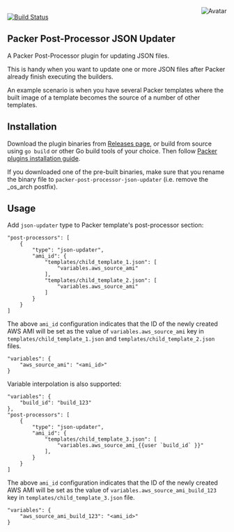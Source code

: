 <img align="right" src="https://raw.github.com/cliffano/packer-post-processor-json-updater/master/avatar.jpg" alt="Avatar"/>

[![Build Status](https://secure.travis-ci.org/cliffano/packer-post-processor-json-updater.png?branch=master)](http://travis-ci.org/cliffano/packer-post-processor-json-updater)

Packer Post-Processor JSON Updater
----------------------------------

A Packer Post-Processor plugin for updating JSON files.

This is handy when you want to update one or more JSON files after Packer already finish executing the builders.

An example scenario is when you have several Packer templates where the built image of a template becomes the source of a number of other templates.

Installation
------------

Download the plugin binaries from [Releases page](https://github.com/cliffano/packer-post-processor-json-updater/releases), or build from source using `go build` or other Go build tools of your choice. Then follow [Packer plugins installation guide](https://www.packer.io/docs/extend/plugins.html).

If you downloaded one of the pre-built binaries, make sure that you rename the binary file to `packer-post-processor-json-updater` (i.e. remove the _os_arch postfix).

Usage
-----

Add `json-updater` type to Packer template's post-processor section:

    "post-processors": [
        {
            "type": "json-updater",
            "ami_id": {
                "templates/child_template_1.json": [
                    "variables.aws_source_ami"
                ],
                "templates/child_template_2.json": [
                    "variables.aws_source_ami"
                ]
            }
        }
    ]

The above `ami_id` configuration indicates that the ID of the newly created AWS AMI will be set as the value of `variables.aws_source_ami` key in `templates/child_template_1.json` and `templates/child_template_2.json` files.

    "variables": {
        "aws_source_ami": "<ami_id>"
    }

Variable interpolation is also supported:

    "variables": {
        "build_id": "build_123"
    },
    "post-processors": [
        {
            "type": "json-updater",
            "ami_id": {
                "templates/child_template_3.json": [
                    "variables.aws_source_ami_{{user `build_id` }}"
                ],
            }
        }
    ]

The above `ami_id` configuration indicates that the ID of the newly created AWS AMI will be set as the value of `variables.aws_source_ami_build_123` key in `templates/child_template_3.json` file.

    "variables": {
        "aws_source_ami_build_123": "<ami_id>"
    }

